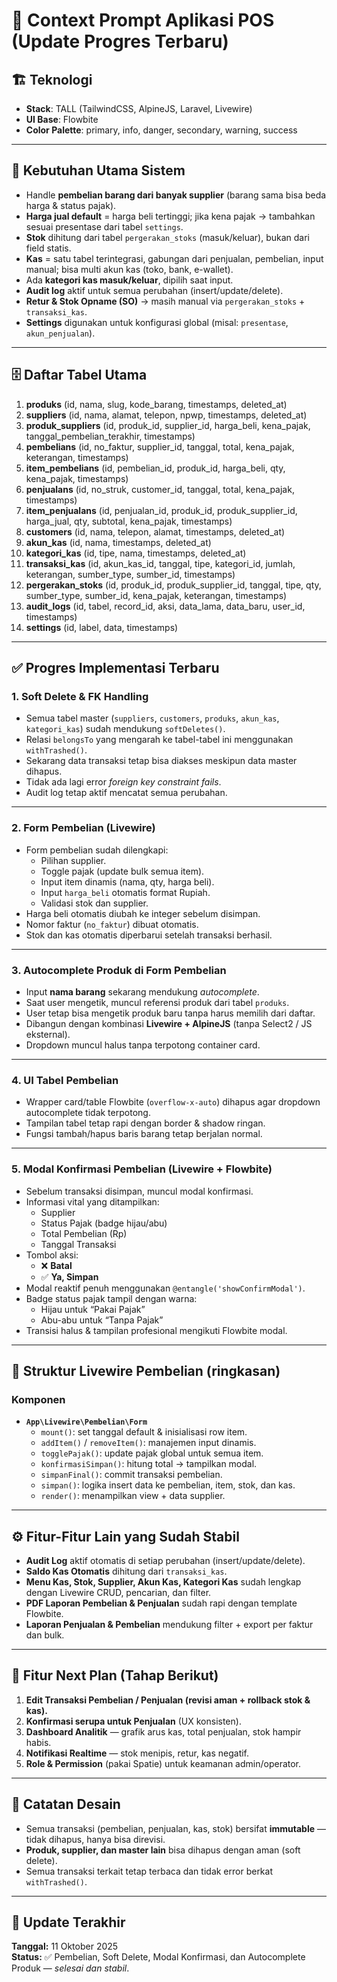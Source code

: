 # 📌 Context Prompt Aplikasi POS (Update Progres Terbaru)

## 🏗️ Teknologi

-   **Stack**: TALL (TailwindCSS, AlpineJS, Laravel, Livewire)
-   **UI Base**: Flowbite
-   **Color Palette**: primary, info, danger, secondary, warning, success

---

## 🎯 Kebutuhan Utama Sistem

-   Handle **pembelian barang dari banyak supplier** (barang sama bisa beda harga & status pajak).
-   **Harga jual default** = harga beli tertinggi; jika kena pajak → tambahkan sesuai presentase dari tabel `settings`.
-   **Stok** dihitung dari tabel `pergerakan_stoks` (masuk/keluar), bukan dari field statis.
-   **Kas** = satu tabel terintegrasi, gabungan dari penjualan, pembelian, input manual; bisa multi akun kas (toko, bank, e-wallet).
-   Ada **kategori kas masuk/keluar**, dipilih saat input.
-   **Audit log** aktif untuk semua perubahan (insert/update/delete).
-   **Retur & Stok Opname (SO)** → masih manual via `pergerakan_stoks` + `transaksi_kas`.
-   **Settings** digunakan untuk konfigurasi global (misal: `presentase`, `akun_penjualan`).

---

## 🗄️ Daftar Tabel Utama

1. **produks** (id, nama, slug, kode_barang, timestamps, deleted_at)
2. **suppliers** (id, nama, alamat, telepon, npwp, timestamps, deleted_at)
3. **produk_suppliers** (id, produk_id, supplier_id, harga_beli, kena_pajak, tanggal_pembelian_terakhir, timestamps)
4. **pembelians** (id, no_faktur, supplier_id, tanggal, total, kena_pajak, keterangan, timestamps)
5. **item_pembelians** (id, pembelian_id, produk_id, harga_beli, qty, kena_pajak, timestamps)
6. **penjualans** (id, no_struk, customer_id, tanggal, total, kena_pajak, timestamps)
7. **item_penjualans** (id, penjualan_id, produk_id, produk_supplier_id, harga_jual, qty, subtotal, kena_pajak, timestamps)
8. **customers** (id, nama, telepon, alamat, timestamps, deleted_at)
9. **akun_kas** (id, nama, timestamps, deleted_at)
10. **kategori_kas** (id, tipe, nama, timestamps, deleted_at)
11. **transaksi_kas** (id, akun_kas_id, tanggal, tipe, kategori_id, jumlah, keterangan, sumber_type, sumber_id, timestamps)
12. **pergerakan_stoks** (id, produk_id, produk_supplier_id, tanggal, tipe, qty, sumber_type, sumber_id, kena_pajak, keterangan, timestamps)
13. **audit_logs** (id, tabel, record_id, aksi, data_lama, data_baru, user_id, timestamps)
14. **settings** (id, label, data, timestamps)

---

## ✅ Progres Implementasi Terbaru

### 1. **Soft Delete & FK Handling**

-   Semua tabel master (`suppliers`, `customers`, `produks`, `akun_kas`, `kategori_kas`) sudah mendukung `softDeletes()`.
-   Relasi `belongsTo` yang mengarah ke tabel-tabel ini menggunakan `withTrashed()`.
-   Sekarang data transaksi tetap bisa diakses meskipun data master dihapus.
-   Tidak ada lagi error _foreign key constraint fails_.
-   Audit log tetap aktif mencatat semua perubahan.

---

### 2. **Form Pembelian (Livewire)**

-   Form pembelian sudah dilengkapi:
    -   Pilihan supplier.
    -   Toggle pajak (update bulk semua item).
    -   Input item dinamis (nama, qty, harga beli).
    -   Input `harga_beli` otomatis format Rupiah.
    -   Validasi stok dan supplier.
-   Harga beli otomatis diubah ke integer sebelum disimpan.
-   Nomor faktur (`no_faktur`) dibuat otomatis.
-   Stok dan kas otomatis diperbarui setelah transaksi berhasil.

---

### 3. **Autocomplete Produk di Form Pembelian**

-   Input **nama barang** sekarang mendukung _autocomplete_.
-   Saat user mengetik, muncul referensi produk dari tabel `produks`.
-   User tetap bisa mengetik produk baru tanpa harus memilih dari daftar.
-   Dibangun dengan kombinasi **Livewire + AlpineJS** (tanpa Select2 / JS eksternal).
-   Dropdown muncul halus tanpa terpotong container card.

---

### 4. **UI Tabel Pembelian**

-   Wrapper card/table Flowbite (`overflow-x-auto`) dihapus agar dropdown autocomplete tidak terpotong.
-   Tampilan tabel tetap rapi dengan border & shadow ringan.
-   Fungsi tambah/hapus baris barang tetap berjalan normal.

---

### 5. **Modal Konfirmasi Pembelian (Livewire + Flowbite)**

-   Sebelum transaksi disimpan, muncul modal konfirmasi.
-   Informasi vital yang ditampilkan:
    -   Supplier
    -   Status Pajak (badge hijau/abu)
    -   Total Pembelian (Rp)
    -   Tanggal Transaksi
-   Tombol aksi:
    -   ❌ **Batal**
    -   ✅ **Ya, Simpan**
-   Modal reaktif penuh menggunakan `@entangle('showConfirmModal')`.
-   Badge status pajak tampil dengan warna:
    -   Hijau untuk “Pakai Pajak”
    -   Abu-abu untuk “Tanpa Pajak”
-   Transisi halus & tampilan profesional mengikuti Flowbite modal.

---

## 💾 Struktur Livewire Pembelian (ringkasan)

### Komponen

-   **`App\Livewire\Pembelian\Form`**
    -   `mount()`: set tanggal default & inisialisasi row item.
    -   `addItem()` / `removeItem()`: manajemen input dinamis.
    -   `togglePajak()`: update pajak global untuk semua item.
    -   `konfirmasiSimpan()`: hitung total → tampilkan modal.
    -   `simpanFinal()`: commit transaksi pembelian.
    -   `simpan()`: logika insert data ke pembelian, item, stok, dan kas.
    -   `render()`: menampilkan view + data supplier.

---

## ⚙️ Fitur-Fitur Lain yang Sudah Stabil

-   **Audit Log** aktif otomatis di setiap perubahan (insert/update/delete).
-   **Saldo Kas Otomatis** dihitung dari `transaksi_kas`.
-   **Menu Kas, Stok, Supplier, Akun Kas, Kategori Kas** sudah lengkap dengan Livewire CRUD, pencarian, dan filter.
-   **PDF Laporan Pembelian & Penjualan** sudah rapi dengan template Flowbite.
-   **Laporan Penjualan & Pembelian** mendukung filter + export per faktur dan bulk.

---

## 🔮 Fitur Next Plan (Tahap Berikut)

1. **Edit Transaksi Pembelian / Penjualan (revisi aman + rollback stok & kas).**
2. **Konfirmasi serupa untuk Penjualan** (UX konsisten).
3. **Dashboard Analitik** — grafik arus kas, total penjualan, stok hampir habis.
4. **Notifikasi Realtime** — stok menipis, retur, kas negatif.
5. **Role & Permission** (pakai Spatie) untuk keamanan admin/operator.

---

## 🧾 Catatan Desain

-   Semua transaksi (pembelian, penjualan, kas, stok) bersifat **immutable** — tidak dihapus, hanya bisa direvisi.
-   **Produk, supplier, dan master lain** bisa dihapus dengan aman (soft delete).
-   Semua transaksi terkait tetap terbaca dan tidak error berkat `withTrashed()`.

---

## 📅 Update Terakhir

**Tanggal:** 11 Oktober 2025  
**Status:** ✅ Pembelian, Soft Delete, Modal Konfirmasi, dan Autocomplete Produk — _selesai dan stabil_.
